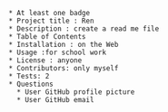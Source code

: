 
    * At least one badge
    * Project title : Ren
    * Description : create a read me file
    * Table of Contents
    * Installation : on the Web
    * Usage :for school work
    * License : anyone
    * Contributors: only myself
    * Tests: 2
    * Questions
      * User GitHub profile picture
      * User GitHub email
    